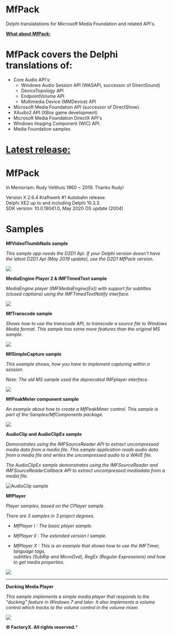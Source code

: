 # MfPack

 Delphi translatations for Microsoft Media Foundation and related API's.

 **<u>What about MfPack:</u>**

# MfPack covers the Delphi translations of:

- Core Audio API's:
  * Windows Audio Session API (WASAPI, successor of DirectSound) 
  * DeviceTopology API
  * EndpointVolume API
  * Multimedia Device (MMDevice) API
- Microsoft Media Foundation API (successor of DirectShow).
- XAudio2 API (XBox game development)
- Microsoft Media Foundation DirectX API's
- Windows Imaging Component (WIC) API.
- Media Foundation samples


# <u>Latest release:</u> 


# MfPack 

In Memoriam: Rudy Velthuis 1960 ~ 2019. Thanks Rudy!

Version X 2.6.4 Kraftwerk #1 Autobahn release.  
Delphi XE2 up to and including Delphi 10.3.3.  
SDK version: 10.0.19041.0, May 2020 OS update (2004)


# Samples

**MfVideoThumbNails sample**

*This sample app needs the D2D1 Api. If your Delphi version doesn't have the latest D2D1 Api (May 2019 update), use the D2D1 MfPack version.*



![](https://a.fsdn.com/con/app/proj/mfpack/screenshots/VideoThumbNailsSample.jpg/max/max/1)

**MediaEngine Player 2 & IMFTimedText sample**

*MediaEngine player (IMFMediaEngine(Ex)) with support for subtitles (closed captions) using the IMFTimedTextNotify interface.*



![](https://a.fsdn.com/con/app/proj/mfpack/screenshots/MediaEngine%20Player%202a.jpg/max/max/1)

**MfTranscode sample**

*Shows how to use the transcode API, to transcode a source file to Windows Media format. This sample has some more features than the original MS sample.*



![](https://a.fsdn.com/con/app/proj/mfpack/screenshots/mftransform.jpg/max/max/1)

**MfSimpleCapture sample**

*This example shows, how you have to implement capturing within a session.*

*Note: The old MS sample used the deprecated IMFplayer interface.*



![](https://a.fsdn.com/con/app/proj/mfpack/screenshots/MfSimpleCapture.jpg/max/max/1)

**MfPeakMeter component sample**

*An example about how to create a MfPeakMeter control. This sample is part of the Samples/MfComponents package.*



![](https://a.fsdn.com/con/app/proj/mfpack/screenshots/MfPeakMeter.jpg/max/max/1)

**AudioClip and AudioClipEx sample**

*Demonstrates using the IMFSourceReader API to extract uncompressed media data from a media file. This sample application reads audio data from a media file and writes the uncompressed audio to a WAVE file.*

*The AudioClipEx sample demonstrates using the IMFSourceReader and IMFSourceReaderCallback API to extract uncompressed mediadata from a media file.*



![AudioClip sample](https://a.fsdn.com/con/app/proj/mfpack/screenshots/AudioClipExSample.jpg/max/max/1)



**MfPlayer**

*Player samples, based on the CPlayer sample.*

*There are 3 samples in 3 project degrees.*

- *MfPlayer I : The basic player sample.*

- *MfPlayer II : The extended version I sample.*

- *MfPlayer X : This is an example that shows how to use the IMFTimer, language tags,*  
                *subtitles (SubRip and MicroDvd), RegEx (Regular Expressions) and how to get media properties.*



![](https://dc623.4shared.com/img/8WIop2fviq/s24/1710787b350/MfPlayer_X_Sample?async&rand=0.8424708240917771)



****

**Ducking Media Player**

  *This sample implements a simple media player that responds to the "ducking"* 
  *feature in Windows 7 and later. It also implements a volume control which tracks*
  *to the volume control in the volume mixer.* 
  
![](https://dc622.4shared.com/img/0MridAEjiq/s24/17320862100/DuckingMediaPlayer?async&rand=0.11134263709146652)



**© FactoryX. All rights reserved.***
